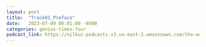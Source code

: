 ```yaml
---
layout: post
title:  "Track01_Preface"
date:   2023-07-09 06:01:00 -0500
categories: genius-times-four
podcast_link: https://nilbus-podcasts.s3.us-east-2.amazonaws.com/the-well-trained-mind/Genius%20Times%20Four/Track01_Preface.mp3
---
```

